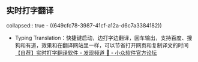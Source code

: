 ## 实时打字翻译
collapsed:: true
	- ((649cfc78-3987-41cf-a12a-d6c7a3384182))
- Typing Translation：快捷键启动，边打字边翻译，回车输出，支持百度、搜狗和有道，效果和在翻译网站里一样，可以节省打开网页和复制译文的时间 [【自荐】实时打字翻译软件 - 发现频道 🔎 - 小众软件官方论坛](https://meta.appinn.net/t/topic/46848)